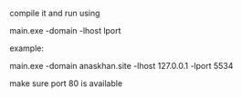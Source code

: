 compile it and run using

main.exe -domain <your domain> -lhost <local host> lport <local port>

example:

main.exe -domain anaskhan.site -lhost 127.0.0.1 -lport 5534

make sure port 80 is available
